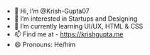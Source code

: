 - 👋 Hi, I’m @Krish-Gupta07
- 👀 I’m interested in Startups and Designing
- 🌱 I’m currently learning UI/UX, HTML & CSS
- 📫 Find me at - https://krishgupta.me
- 😄 Pronouns: He/him


<!---
Krish-Gupta07/Krish-Gupta07 is a ✨ special ✨ repository because its `README.md` (this file) appears on your GitHub profile.
You can click the Preview link to take a look at your changes.
--->
